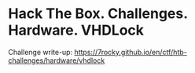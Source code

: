 # Hack The Box. Challenges. Hardware. VHDLock

Challenge write-up: https://7rocky.github.io/en/ctf/htb-challenges/hardware/vhdlock
